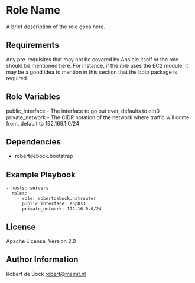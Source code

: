 Role Name
=========

A brief description of the role goes here.

Requirements
------------

Any pre-requisites that may not be covered by Ansible itself or the role should be mentioned here. For instance, if the role uses the EC2 module, it may be a good idea to mention in this section that the boto package is required.

Role Variables
--------------

public_interface - The interface to go out over, defaults to eth0
private_network - The CIDR notation of the network where traffic will come from, default to 192.168.1.0/24

Dependencies
------------

- robertdebock.bootstrap

Example Playbook
----------------

```
- hosts: servers
  roles:
    - role: robertdebock.natrouter
      public_interface: enp0s3
      private_network: 172.16.0.0/24
```

License
-------

Apache License, Version 2.0

Author Information
------------------

Robert de Bock <robert@meinit.nl>
